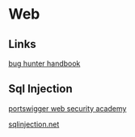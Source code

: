 # Web

## Links

[bug hunter handbook](https://gowthams.gitbook.io/bughunter-handbook/automation)

## Sql Injection

[portswigger web security academy](https://portswigger.net/web-security/sql-injection)

[sqlinjection.net](https://www.sqlinjection.net/)
